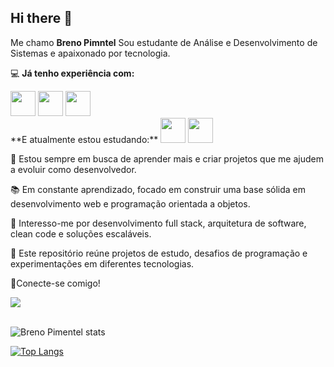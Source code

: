 ## Hi there 👋

Me chamo **Breno Pimntel** Sou estudante de Análise e Desenvolvimento de Sistemas e apaixonado por tecnologia.

💻 **Já tenho experiência com:**

<img loading="lazy" src="https://upload.wikimedia.org/wikipedia/commons/6/61/HTML5_logo_and_wordmark.svg" width="40" height="40"/>
<img loading="lazy" src="https://upload.wikimedia.org/wikipedia/commons/d/d5/CSS3_logo_and_wordmark.svg" width="40" height="40"/>
<img loading="lazy" src="https://cdn.jsdelivr.net/gh/devicons/devicon/icons/git/git-original.svg" width="40" height="40"/><br/>
**E atualmente estou estudando:**
<img loading="lazy" src="https://cdn.jsdelivr.net/gh/devicons/devicon/icons/java/java-original.svg" width="40" height="40"/> <img loading="lazy" src="https://www.svgrepo.com/show/303206/javascript-logo.svg" width="40" height="40"/><br/>


🚀 Estou sempre em busca de aprender mais e criar projetos que me ajudem a evoluir como desenvolvedor.

📚 Em constante aprendizado, focado em construir uma base sólida em desenvolvimento web e programação orientada a objetos.

🧠 Interesso-me por desenvolvimento full stack, arquitetura de software, clean code e soluções escaláveis.

📂 Este repositório reúne projetos de estudo, desafios de programação e experimentações em diferentes tecnologias.

🔗Conecte-se comigo!
<div>
<a href="https://www.linkedin.com/in/breno-pimentel-ab978b2ab/" target="_blank"><img loading="lazy" src="https://img.shields.io/badge/-LinkedIn-%230077B5?style=for-the-badge&logo=linkedin&logoColor=white" target="_blank"></a>   
</div><br/>


![Breno Pimentel stats](https://github-readme-stats.vercel.app/api?username=pimentel31&theme=vue-dark&dark_icons=true) <br/>

[![Top Langs](https://github-readme-stats.vercel.app/api/top-langs/?username=pimentel31&theme=vue-dark&dark_icons=true)](https://github.com/anuraghazra/github-readme-stats)


